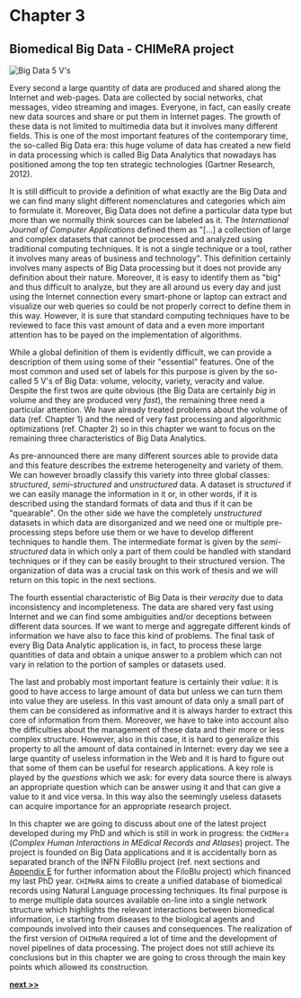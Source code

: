 # Chapter 3
## Biomedical Big Data - CHIMeRA project

![Big Data 5 V's](../../../../img/5v.png)

Every second a large quantity of data are produced and shared along the Internet and web-pages.
Data are collected by social networks, chat messages, video streaming and images.
Everyone, in fact, can easily create new data sources and share or put them in Internet pages.
The growth of these data is not limited to multimedia data but it involves many different fields.
This is one of the most important features of the contemporary time, the so-called Big Data era: this huge volume of data has created a new field in data processing which is called Big Data Analytics that nowadays has positioned among the top ten strategic technologies (Gartner Research, 2012).

It is still difficult to provide a definition of what exactly are the Big Data and we can find many slight different nomenclatures and categories which aim to formulate it.
Moreover, Big Data does not define a particular data type but more than we normally think sources can be labeled as it.
The *International Journal of Computer Applications* defined them as "[...] a collection of large and complex datasets that cannot be processed and analyzed using traditional computing techniques. It is not a single technique or a tool, rather it involves many areas of business and technology".
This definition certainly involves many aspects of Big Data processing but it does not provide any definition about their nature.
Moreover, it is easy to identify them as "big" and thus difficult to analyze, but they are all around us every day and just using the Internet connection every smart-phone or laptop can extract and visualize our web queries so could be not properly correct to define them in this way.
However, it is sure that standard computing techniques have to be reviewed to face this vast amount of data and a even more important attention has to be payed on the implementation of algorithms.

While a global definition of them is evidently difficult, we can provide a description of them using some of their "essential" features.
One of the most common and used set of labels for this purpose is given by the so-called 5 V's of Big Data: volume, velocity, variety, veracity and value.
Despite the first twos are quite obvious (the Big Data are certainly *big* in volume and they are produced very *fast*), the remaining three need a particular attention.
We have already treated problems about the volume of data (ref. Chapter 1) and the need of very fast processing and algorithmic optimizations (ref. Chapter 2) so in this chapter we want to focus on the remaining three characteristics of Big Data Analytics.

As pre-announced there are many different sources able to provide data and this feature describes the extreme heterogeneity and variety of them.
We can however broadly classify this variety into three global classes: *structured*, *semi-structured* and *unstructured* data.
A dataset is *structured* if we can easily manage the information in it or, in other words, if it is described using the standard formats of data and thus if it can be "quearable".
On the other side we have the completely *unstructured* datasets in which data are disorganized and we need one or multiple pre-processing steps before use them or we have to develop different techniques to handle them.
The intermediate format is given by the *semi-structured* data in which only a part of them could be handled with standard techniques or if they can be easily brought to their structured version.
The organization of data was a crucial task on this work of thesis and we will return on this topic in the next sections.

The fourth essential characteristic of Big Data is their *veracity* due to data inconsistency and incompleteness.
The data are shared very fast using Internet and we can find some ambiguities and/or deceptions between different data sources.
If we want to merge and aggregate different kinds of information we have also to face this kind of problems.
The final task of every Big Data Analytic application is, in fact, to process these large quantities of data and obtain a unique answer to a problem which can not vary in relation to the portion of samples or datasets used.

The last and probably most important feature is certainly their *value*: it is good to have access to large amount of data but unless we can turn them into value they are useless.
In this vast amount of data only a small part of them can be considered as informative and it is always harder to extract this core of information from them.
Moreover, we have to take into account also the difficulties about the management of these data and their more or less complex structure.
However, also in this case, it is hard to generalize this property to all the amount of data contained in Internet: every day we see a large quantity of useless information in the Web and it is hard to figure out that some of them can be useful for research applications.
A key role is played by the *questions* which we ask: for every data source there is always an appropriate question which can be answer using it and that can give a value to it and vice versa.
In this way also the seemingly useless datasets can acquire importance for an appropriate research project.

In this chapter we are going to discuss about one of the latest project developed during my PhD and which is still in work in progress: the `CHIMera` (*Complex Human Interactions in MEdical Records and Atlases*) project.
The project is founded on Big Data applications and it is accidentally born as separated branch of the INFN FiloBlu project (ref. next sections and [Appendix E](../../Appendix/FiloBlu/README.md) for further information about the FiloBlu project) which financed my last PhD year.
`CHIMeRA` aims to create a unified database of biomedical records using Natural Language processing techniques.
Its final purpose is to merge multiple data sources available on-line into a single network structure which highlights the relevant interactions between biomedical information, i.e starting from diseases to the biological agents and compounds involved into their causes and consequences.
The realization of the first version of `CHIMeRA` required a lot of time and the development of novel pipelines of data processing.
The project does not still achieve its conclusions but in this chapter we are going to cross through the main key points which allowed its construction.

[**next >>**](./CHIMeRA/Intro.md)
